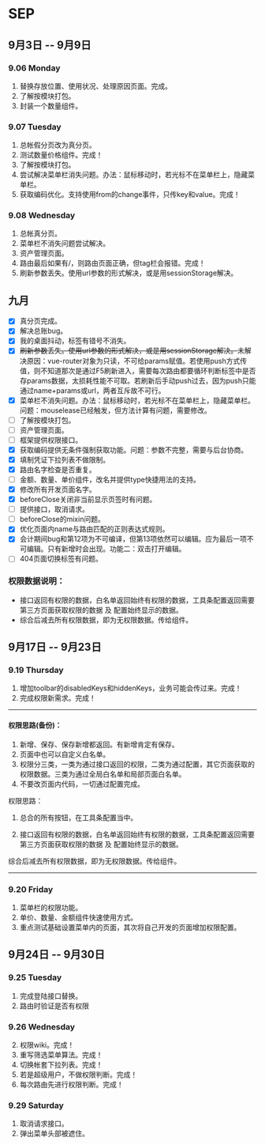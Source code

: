# SEP

## 9月3日 -- 9月9日

### 9.06 Monday
1. 替换存放位置、使用状况、处理原因页面。完成。
2. 了解按模块打包。
3. 封装一个数量组件。

### 9.07 Tuesday
1. 总帐假分页改为真分页。
2. 测试数量价格组件。完成！
3. 了解按模块打包。
4. 尝试解决菜单栏消失问题。办法：鼠标移动时，若光标不在菜单栏上，隐藏菜单栏。
5. 获取编码优化。支持使用from的change事件，只传key和value。完成！

### 9.08 Wednesday
1. 总帐真分页。
2. 菜单栏不消失问题尝试解决。
3. 资产管理页面。
4. 路由最后如果有/，则路由页面正确，但tag栏会报错。完成！
5. 刷新参数丢失。使用url参数的形式解决，或是用sessionStorage解决。

## 九月
- [x] 真分页完成。
- [x] 解决总账bug。
- [x] 我的桌面抖动，标签有错号不消失。
- [x] ~~刷新参数丢失。使用url参数的形式解决，或是用sessionStorage解决。~~未解决原因：vue-router对象为只读，不可给params赋值。若使用push方式传值，则不知道那次是通过F5刷新进入，需要每次路由都要循环判断标签中是否存params数据，太损耗性能不可取。若刷新后手动push过去，因为push只能通过name+params或url，两者互斥故不可行。
- [x] 菜单栏不消失问题。办法：鼠标移动时，若光标不在菜单栏上，隐藏菜单栏。问题：mouselease已经触发，但方法计算有问题，需要修改。
- [ ] 了解按模块打包。
- [ ] 资产管理页面。
- [ ] 框架提供权限接口。
- [x] 获取编码提供无条件强制获取功能。问题：参数不完整，需要与后台协商。
- [x] 填制凭证下拉列表不做限制。
- [x] 路由名字检查是否重复。
- [ ] 金额、数量、单价组件，改名并提供type快捷用法的支持。
- [x] 修改所有开发页面名字。
- [x] beforeClose关闭非当前显示页签时有问题。
- [ ] 提供接口，取消请求。
- [ ] beforeClose的mixin问题。
- [x] 优化页面内name与路由匹配的正则表达式规则。
- [x] 会计期间bug和第12项为不可编译，但第13项依然可以编辑。应为最后一项不可编辑。只有新增时会出现。功能二：双击打开编辑。
- [ ] 404页面切换标签有问题。

### 权限数据说明：
* 接口返回有权限的数据，白名单返回始终有权限的数据，工具条配置返回需要第三方页面获取权限的数据 及 配置始终显示的数据。
* 综合后减去所有权限数据，即为无权限数据。传给组件。

## 9月17日 -- 9月23日

### 9.19 Thursday
1. 增加toolbar的disabledKeys和hiddenKeys，业务可能会传过来。完成！
2. 完成权限新需求。完成！

***
#### 权限思路(备份)：
1. 新增、保存、保存新增都返回。有新增肯定有保存。
2. 页面中也可以自定义白名单。
3. 权限分三类，一类为通过接口返回的权限，二类为通过配置，其它页面获取的权限数据。三类为通过全局白名单和局部页面白名单。
4. 不要改页面内代码，一切通过配置完成。

权限思路：
1. 总合的所有按钮，在工具条配置当中。

2. 接口返回有权限的数据，白名单返回始终有权限的数据，工具条配置返回需要第三方页面获取权限的数据 及 配置始终显示的数据。

综合后减去所有权限数据，即为无权限数据。传给组件。

***

### 9.20 Friday
1. 菜单栏的权限功能。
2. 单价、数量、金额组件快速使用方式。
3. 重点测试基础设置菜单内的页面，其次将自己开发的页面增加权限配置。

## 9月24日 -- 9月30日

### 9.25 Tuesday
1. 完成登陆接口替换。
2. 路由时验证是否有权限

### 9.26 Wednesday
2. 权限wiki。完成！
3. 重写筛选菜单算法。完成！
4. 切换帐套下拉列表。完成！
5. 若是超级用户，不做权限判断。完成！
6. 每次路由先进行权限判断。完成！

### 9.29 Saturday
1. 取消请求接口。
2. 弹出菜单头部被遮住。